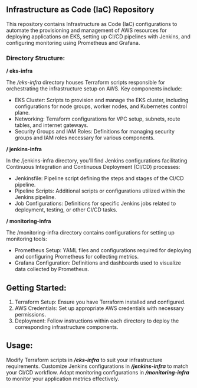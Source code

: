 ## Infrastructure as Code (IaC) Repository
This repository contains Infrastructure as Code (IaC) configurations to automate the provisioning and management of AWS resources for deploying applications on EKS, setting up CI/CD pipelines with Jenkins, and configuring monitoring using Prometheus and Grafana.

### Directory Structure:

**/ eks-infra**

The */eks-infra* directory houses Terraform scripts responsible for orchestrating the infrastructure setup on AWS. Key components include:

* EKS Cluster: Scripts to provision and manage the EKS cluster, including configurations for node groups, worker nodes, and Kubernetes control plane.
* Networking: Terraform configurations for VPC setup, subnets, route tables, and internet gateways.
* Security Groups and IAM Roles: Definitions for managing security groups and IAM roles necessary for various components.

**/ jenkins-infra**

In the /jenkins-infra directory, you'll find Jenkins configurations facilitating Continuous Integration and Continuous Deployment (CI/CD) processes:

* Jenkinsfile: Pipeline script defining the steps and stages of the CI/CD pipeline.
* Pipeline Scripts: Additional scripts or configurations utilized within the Jenkins pipeline.
* Job Configurations: Definitions for specific Jenkins jobs related to deployment, testing, or other CI/CD tasks.

**/ monitoring-infra**

The /monitoring-infra directory contains configurations for setting up monitoring tools:

* Prometheus Setup: YAML files and configurations required for deploying and configuring Prometheus for collecting metrics.
* Grafana Configuration: Definitions and dashboards used to visualize data collected by Prometheus.

## Getting Started:
1. Terraform Setup: Ensure you have Terraform installed and configured.
2. AWS Credentials: Set up appropriate AWS credentials with necessary permissions.
3. Deployment: Follow instructions within each directory to deploy the corresponding infrastructure components.

## Usage:
Modify Terraform scripts in **_/eks-infra_** to suit your infrastructure requirements.
Customize Jenkins configurations in **_/jenkins-infra_** to match your CI/CD workflow.
Adapt monitoring configurations in **_/monitoring-infra_** to monitor your application metrics effectively.


